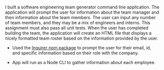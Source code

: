 


I built a software engineering team generator command line application. The application will prompt the user for information about the team manager and then information about the team members. The user can input any number of team members, and they may be a mix of engineers and interns. This assignment must also pass all unit tests. When the user has completed building the team, the application will create an HTML file that displays a nicely formatted team roster based on the information provided by the user. 



* Used the [Inquirer npm package](https://github.com/SBoudrias/Inquirer.js/) to prompt the user for their email, id, and specific information based on their role with the company. 

* App will run as a Node CLI to gather information about each employee.


